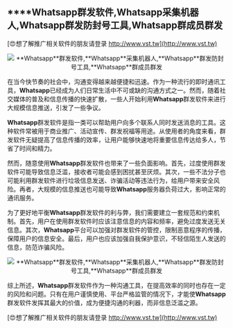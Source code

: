 ## ****Whatsapp**群发软件,**Whatsapp**采集机器人,**Whatsapp**群发防封号工具,**Whatsapp**群成员群发**

[😍想了解推广相关软件的朋友请登录 http://www.vst.tw](http://www.vst.tw)

 <center><img src="https://vst.tw/MP4/tuiguang/png/0.png" alt="**Whatsapp**群发软件,**Whatsapp**采集机器人,**Whatsapp**群发防封号工具,**Whatsapp**群成员群发"></center>

在当今快节奏的社会中，沟通变得越来越便捷和迅速。作为一种流行的即时通讯工具，**Whatsapp**已经成为人们日常生活中不可或缺的沟通方式之一。然而，随着社交媒体的普及和信息传播的快速扩散，一些人开始利用**Whatsapp**群发软件来进行大规模信息推送，引发了一些争议。

**Whatsapp**群发软件是指一类可以帮助用户向多个联系人同时发送消息的工具。这种软件常被用于商业推广、活动宣传、群发祝福等用途。从使用者的角度来看，群发软件无疑提高了信息传播的效率，让用户能够快速地将重要信息传达给多人，节省了时间和精力。

然而，随意使用**Whatsapp**群发软件也带来了一些负面影响。首先，过度使用群发软件可能导致信息泛滥，接收者可能会感到困扰甚至厌烦。其次，一些不法分子也可能利用群发软件进行垃圾信息发送、诈骗活动等违法行为，给用户带来安全风险。再者，大规模的信息推送也可能导致**Whatsapp**服务器负荷过大，影响正常的通讯服务。

为了更好地平衡**Whatsapp**群发软件的利与弊，我们需要建立一套规范和约束机制。首先，用户在使用群发软件时应该注意信息的内容和频率，避免过度发送无关信息。其次，**Whatsapp**平台可以加强对群发软件的管控，限制恶意程序的传播，保障用户的信息安全。最后，用户也应该加强自我保护意识，不轻信陌生人发送的信息，防范诈骗风险。

 <center><img src="https://vst.tw/MP4/tuiguang/png/2.png" alt="**Whatsapp**群发软件,**Whatsapp**采集机器人,**Whatsapp**群发防封号工具,**Whatsapp**群成员群发"></center>

综上所述，**Whatsapp**群发软件作为一种沟通工具，在提高效率的同时也存在一定的风险和问题。只有在用户谨慎使用、平台严格监管的情况下，才能使**Whatsapp**群发软件发挥其最大的价值，成为便捷沟通的利器，而非信息泛滥之源。

[😍想了解推广相关软件的朋友请登录 http://www.vst.tw](http://www.vst.tw)



